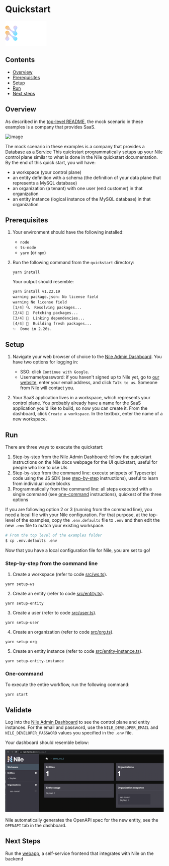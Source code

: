 # Quickstart

![image](../images/Nile-text-logo.png)

## Contents

* [Overview](#overview)
* [Prerequisites](#prerequisites)
* [Setup](#setup)
* [Run](#run)
* [Next steps](#next-steps)

## Overview

As described in the [top-level README](../README.md), the mock scenario in these examples is a company that provides SaaS.

![image](../images/saas.png)

The mock scenario in these examples is a company that provides a [Database as a Service](../usecases/DB/)
This quickstart programmatically setups up your [Nile](https://thenile.dev/) control plane similar to what is done in the Nile quickstart documentation.
By the end of this quick start, you will have:

- a workspace (your control plane)
- an entity definition with a schema (the definition of your data plane that represents a MySQL database)
- an organization (a tenant) with one user (end customer) in that organization
- an entity instance (logical instance of the MySQL database) in that organization

## Prerequisites

1. Your environment should have the following installed:

   - `node`
   - `ts-node`
   - `yarn` (or `npm`)

2. Run the following command from the `quickstart` directory:

   ```
   yarn install
   ```

   Your output should resemble:

   ```bash
   yarn install v1.22.19
   warning package.json: No license field
   warning No license field
   [1/4] 🔍  Resolving packages...
   [2/4] 🚚  Fetching packages...
   [3/4] 🔗  Linking dependencies...
   [4/4] 🔨  Building fresh packages...
   ✨  Done in 2.26s.
   ```

## Setup

1. Navigate your web browser of choice to the [Nile Admin Dashboard](https://nad.thenile.dev/).
You have two options for logging in:

   - SSO: click `Continue with Google`.
   - Username/password: if you haven't signed up to Nile yet, go to [our website](https://thenile.dev), enter your email address, and click `Talk to us`. Someone from Nile will contact you.

2. Your SaaS application lives in a workspace, which represents your control plane. You probably already have a name for the SaaS application you'd like to build, so now you can create it. From the dashboard, click `Create a workspace`.  In the textbox, enter the name of a new workspace. 

## Run

There are three ways to execute the quickstart:

1. Step-by-step from the Nile Admin Dashboard: follow the quickstart instructions on the Nile docs webpage for the UI quickstart, useful for people who like to use UIs
2. Step-by-step from the command line: execute snippets of Typescript code using the JS SDK (see [step-by-step](#step-by-step-from-the-command-line) instructions), useful to learn from individual code blocks
3. Programmatically from the command line: all steps executed with a single command (see [one-command](#one-command) instructions), quickest of the three options

If you are following option 2 or 3 (running from the command line), you need a local file with your Nile configuration.
For that purpose, at the top-level of the examples, copy the `.env.defaults` file to `.env` and then edit the new `.env` file to match your existing workspace.

```bash
# From the top level of the examples folder
$ cp .env.defaults .env
```

Now that you have a local configuration file for Nile, you are set to go!

### Step-by-step from the command line

1. Create a workspace (refer to code [src/ws.ts](src/ws.ts)).

```
yarn setup-ws
```

2. Create an entity (refer to code [src/entity.ts](src/entity.ts)).

```
yarn setup-entity
```

3. Create a user (refer to code [src/user.ts](src/user.ts)).

```
yarn setup-user
```

4. Create an organization (refer to code [src/org.ts](src/org.ts)).

```
yarn setup-org
```

5. Create an entity instance (refer to code [src/entity-instance.ts](src/entity-instance.ts)).

```
yarn setup-entity-instance
```

### One-command

To execute the entire workflow, run the following command:

```
yarn start
```

## Validate

Log into the [Nile Admin Dashboard](https://nad.thenile.dev/) to see the control plane and entity instances.
For the email and password, use the `NILE_DEVELOPER_EMAIL` and `NILE_DEVELOPER_PASSWORD` values you specified in the `.env` file.

Your dashboard should resemble below:

![image](images/nad.png)

Nile automatically generates the OpenAPI spec for the new entity, see the `OPENAPI` tab in the dashboard.

## Next Steps

Run the [webapp](../webapp), a self-service frontend that integrates with Nile on the backend
